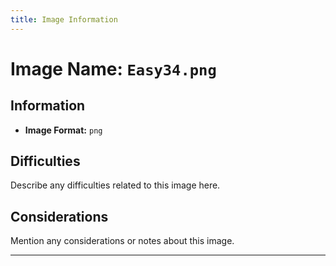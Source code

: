 ```yaml
---
title: Image Information
---
```


# Image Name: `Easy34.png`

## Information

- **Image Format:** `png`

## Difficulties

Describe any difficulties related to this image here.

## Considerations

Mention any considerations or notes about this image.

---
